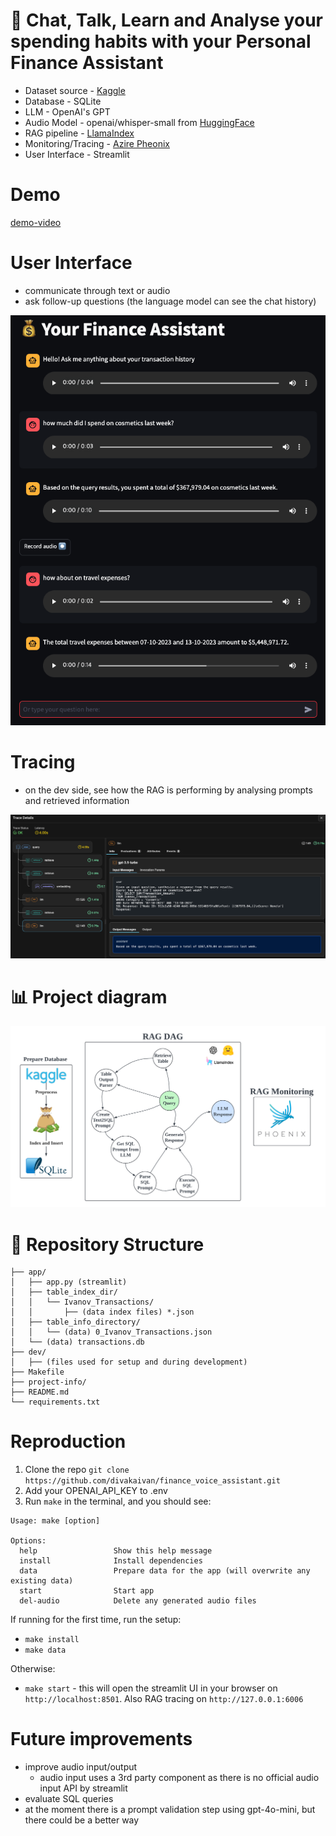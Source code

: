 # :speech_balloon: Chat, Talk, Learn and Analyse your spending habits with your Personal Finance Assistant

* Dataset source - [Kaggle](https://www.kaggle.com/datasets/rajatsurana979/comprehensive-credit-card-transactions-dataset)
* Database - SQLite
* LLM - OpenAI's GPT
* Audio Model - openai/whisper-small from [HuggingFace](https://huggingface.co/openai/whisper-small)
* RAG pipeline - [LlamaIndex](https://docs.llamaindex.ai/en/stable/module_guides/querying/pipeline/)
* Monitoring/Tracing - [Azire Pheonix](https://github.com/Arize-ai/phoenix)
* User Interface - Streamlit

# Demo

[demo-video](https://github.com/user-attachments/assets/f69df41c-ba71-4bbd-9640-ad3230bc433d)

# User Interface

* communicate through text or audio
* ask follow-up questions (the language model can see the chat history)

![st-ui](project-info/st_ex.png)

# Tracing 

* on the dev side, see how the RAG is performing by analysing prompts and retrieved information

![tracing-ui](project-info/tracing_ex.png)

# :bar_chart: Project diagram 

![rag-dag](project-info/rag_dag.png)

# :evergreen_tree: Repository Structure 

```
├── app/
│   ├── app.py (streamlit)
│   ├── table_index_dir/
│   │   └── Ivanov_Transactions/
│   │       ├── (data index files) *.json
│   ├── table_info_directory/
│   │   └── (data) 0_Ivanov_Transactions.json
│   └── (data) transactions.db
├── dev/
│   ├── (files used for setup and during development)
├── Makefile
├── project-info/
├── README.md
└── requirements.txt
```

# Reproduction

1. Clone the repo `git clone https://github.com/divakaivan/finance_voice_assistant.git` 
2. Add your OPENAI_API_KEY to .env
3. Run `make` in the terminal, and you should see:
```
Usage: make [option]

Options:
  help                 Show this help message
  install              Install dependencies
  data                 Prepare data for the app (will overwrite any existing data)
  start                Start app
  del-audio            Delete any generated audio files
```
If running for the first time, run the setup:
* `make install`
* `make data`

Otherwise:
* `make start` - this will open the streamlit UI in your browser on `http://localhost:8501`. Also RAG tracing on `http://127.0.0.1:6006`

# Future improvements

* improve audio input/output
  * audio input uses a 3rd party component as there is no official audio input API by streamlit
* evaluate SQL queries
* at the moment there is a prompt validation step using gpt-4o-mini, but there could be a better way

